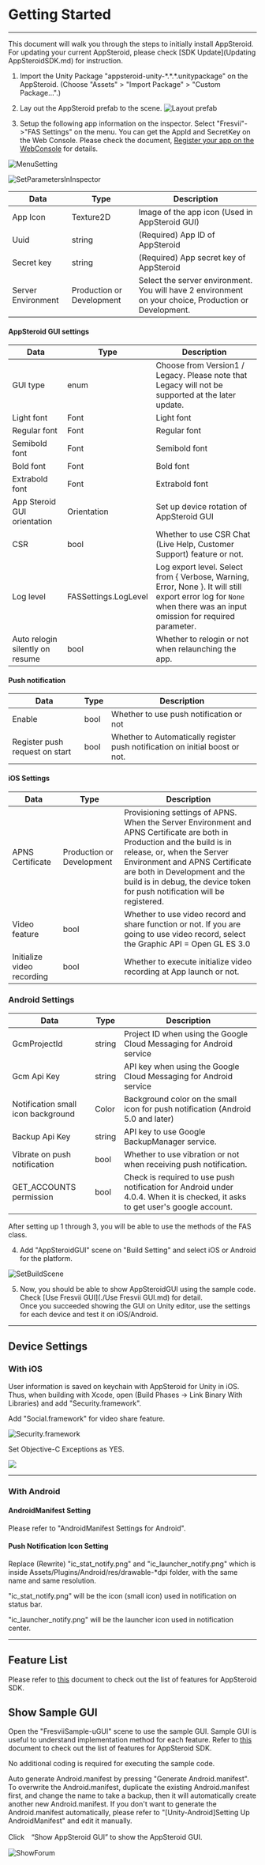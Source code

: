 # Getting Started

----------

This document will walk you through the steps to initially install AppSteroid. For updating your current AppSteroid, please check [SDK Update](Updating AppSteroidSDK.md) for instruction.

1.  Import the Unity Package "appsteroid-unity-\*.\*.\*.unitypackage" on the AppSteroid. (Choose "Assets" > "Import Package" > "Custom Package...".)

2.  Lay out the AppSteroid prefab to the scene.
![Layout prefab](./Images/InstallPrefab.png)

3.  Setup the following app information on the inspector. Select "Fresvii"->"FAS Settings" on the menu.
You can get the AppId and SecretKey on the Web Console. Please check the document, [Register your app on the WebConsole](AppRegistrationOnWebConsole.md) for details.

![MenuSetting](./Images/MainSetting.png)

![SetParametersInInspector](./Images/SetParametersInInspector.png)

|Data|Type|Description|
|-------|------|-----|
|App Icon|Texture2D|Image of the app icon (Used in AppSteroid GUI) |
|Uuid|string|(Required) App ID of AppSteroid |
|Secret key|string|(Required) App secret key of AppSteroid |
|Server Environment| Production or Development | Select the server environment. You will have 2 environment on your choice, Production or Development.|

#### AppSteroid GUI settings
|Data|Type|Description|
|-------|------|-----|
|GUI type|enum|Choose from Version1 / Legacy. Please note that Legacy will not be supported at the later update.|
|Light font|Font|Light font|
|Regular font|Font|Regular font|
|Semibold font|Font|Semibold font|
|Bold font|Font|Bold font|
|Extrabold font|Font|Extrabold font|
|App Steroid GUI orientation|Orientation|Set up device rotation of AppSteroid GUI |
|CSR|bool|Whether to use CSR Chat (Live Help, Customer Support) feature or not. |
|Log level|FASSettings.LogLevel|Log export level. Select from { Verbose, Warning, Error, None }. It will still export error log for `None` when there was an input omission for required parameter. |
|Auto relogin silently on resume|bool|Whether to relogin or not when relaunching the app.|

#### Push notification
|Data|Type|Description|
|-------|------|-----|
|Enable|bool|Whether to use push notification or not |
|Register push request on start|bool|Whether to Automatically register push notification on initial boost or not. |

#### iOS Settings
|Data|Type|Description|
|-------|------|-----|
|APNS Certificate| Production or Development |Provisioning settings of APNS. When the Server Environment and APNS Certificate are both in Production and the build is in release, or, when the Server Environment and APNS Certificate are both in Development and the build is in debug, the device token for push notification will be registered.|
|Video feature|bool|Whether to use video record and share function or not. If you are going to use video record, select the Graphic API = Open GL ES 3.0 |
|Initialize video recording|bool|Whether to execute initialize video recording at App launch or not.|

### Android Settings
|Data|Type|Description|
|-------|------|-----|
|GcmProjectId|string|Project ID when using the Google Cloud Messaging for Android service |
|Gcm Api Key|string|API key when using the Google Cloud Messaging for Android service |
|Notification small icon background|Color|Background color on the small icon for push notification (Android 5.0 and later)|
|Backup Api Key|string|API key to use Google BackupManager service. |
|Vibrate on push notification|bool|Whether to use vibration or not when receiving push notification.|
|GET_ACCOUNTS permission|bool|Check is required to use push notification for Android under 4.0.4. When it is checked, it asks to get user's google account. |

After setting up 1 through 3, you will be able to use the methods of the FAS class.

4. Add "AppSteroidGUI" scene on "Build Setting" and select iOS or Android for the platform.

![SetBuildScene](./Images/SetBuildScene.png)

5. Now, you should be able to show AppSteroidGUI using the sample code.  Check [Use Fresvii GUI](./Use Fresvii GUI.md) for detail.  
Once you succeeded showing the GUI on Unity editor, use the settings for each device and test it on iOS/Android.

----------

## Device Settings

### With iOS

User information is saved on keychain with AppSteroid for Unity in iOS.
Thus, when building with Xcode, open (Build Phases -> Link Binary With Libraries) and add "Security.framework".

Add "Social.framework" for video share feature.

![Security.framework](./Images/AddFrameworks.png)

Set Objective-C Exceptions as YES.

![](Images/BuildSetting-Objectvie-exception.png)

----------

### With Android

#### AndroidManifest Setting

Please refer to "AndroidManifest Settings for Android".

#### Push Notification Icon Setting

Replace (Rewrite) "ic_stat_notify.png" and "ic_launcher_notify.png" which is inside Assets/Plugins/Android/res/drawable-*dpi folder, with the same name and same resolution.

"ic_stat_notify.png" will be the icon (small icon) used in notification on status bar.

"ic_launcher_notify.png" will be the launcher icon used in notification center.


---

## Feature List

Please refer to [this](FeatureList.md) document to check out the list of features for AppSteroid SDK.

## Show Sample GUI

Open the "FresviiSample-uGUI" scene to use the sample GUI.
Sample GUI is useful to understand implementation method for each feature. Refer to [this](FeatureList.md) document to check out the list of features for AppSteroid SDK.

No additional coding is required for executing the sample code.


Auto generate Android.manifest by pressing "Generate Android.manifest". To overwrite the Android.manifest, duplicate the existing Android.manifest first, and change the name to take a backup, then it will automatically create another new Android.manifest. If you don't want to generate the Android.manifest automatically, please refer to "[Unity-Android]Setting Up AndroidManifest" and edit it manually.

Click　“Show AppSteroid GUI” to show the AppSteroid GUI.

![ShowForum](./Images/ShowForum.png)